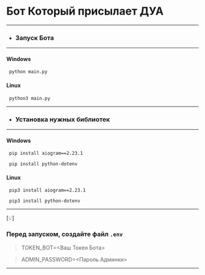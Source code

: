 # Бот Который присылает ДУА
___
- ### Запуск **Бота**
___
#### Windows

```shell
 python main.py
```
#### Linux

```shell
 python3 main.py
```

---
- ### Установка нужных библиотек

---
#### Windows
```shell
 pip install aiogram==2.23.1
```
```shell
 pip install python-dotenv
```

#### Linux
```shell
 pip3 install aiogram==2.23.1
```
```shell
 pip3 install python-dotenv
```
---
[:bulb:]
### Перед запуском, создайте файл `.env`
> TOKEN_BOT=<Ваш Токен Бота>

> ADMIN_PASSWORD=<Пароль Админки>

---
